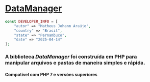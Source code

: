 
# [DataManager](https://github.com/matheusjohannaraujo/data-manager)

```php
const DEVELOPER_INFO = [
    "autor" => "Matheus Johann Araújo",
    "country" => "Brasil",
    "state" => "Pernambuco",
    "date" => "2025-04-14"
];
```

### A biblioteca <i>DataManager</i> foi construída em PHP para manipular arquivos e pastas de maneira simples e rápida.

#### Compatível com PHP 7 e versões superiores
